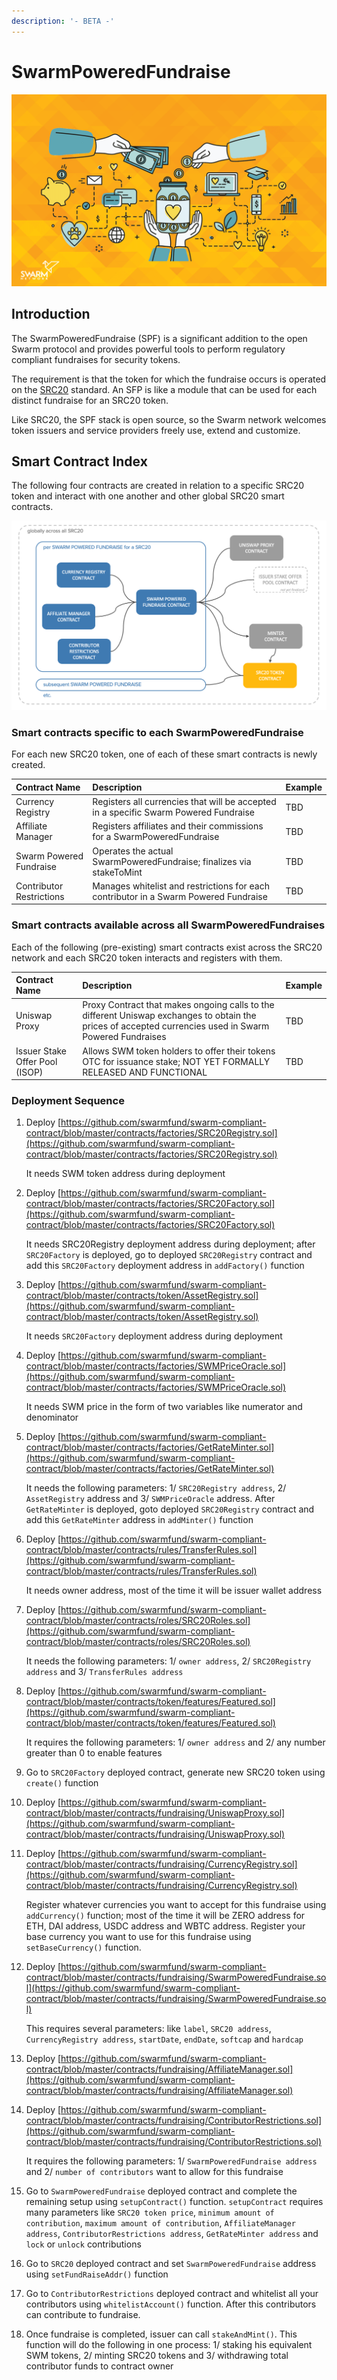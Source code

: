 ```yaml
---
description: '- BETA -'
---
```


# SwarmPoweredFundraise

![](../../.gitbook/assets/fundraising-hero.png)

## Introduction

The SwarmPoweredFundraise \(SPF\) is a significant addition to the open Swarm protocol and provides powerful tools to perform regulatory compliant fundraises for security tokens.

The requirement is that the token for which the fundraise occurs is operated on the [SRC20](https://www.swarm.fund/src20) standard. An SFP is like a module that can be used for each distinct fundraise for an SRC20 token.

Like SRC20, the SPF stack is open source, so the Swarm network welcomes token issuers and service providers freely use, extend and customize.

## Smart Contract Index

The following four contracts are created in relation to a specific SRC20 token and interact with one another and other global SRC20 smart contracts.

![](../../.gitbook/assets/spf-overview%20%281%29.png)

### Smart contracts specific to each SwarmPoweredFundraise

For each new SRC20 token, one of each of these smart contracts is newly created.

| Contract Name | Description | Example |
| :--- | :--- | :--- |
| Currency Registry | Registers all currencies that will be accepted in a specific Swarm Powered Fundraise | TBD |
| Affiliate Manager | Registers affiliates and their commissions for a SwarmPoweredFundraise | TBD |
| Swarm Powered Fundraise | Operates the actual SwarmPoweredFundraise; finalizes via stakeToMint | TBD |
| Contributor Restrictions | Manages whitelist and restrictions for each contributor in a Swarm Powered Fundraise | TBD |

### Smart contracts available across all SwarmPoweredFundraises

Each of the following \(pre-existing\) smart contracts exist across the SRC20 network and each SRC20 token interacts and registers with them.

| Contract Name | Description | Example |
| :--- | :--- | :--- |
| Uniswap Proxy | Proxy Contract that makes ongoing calls to the different Uniswap exchanges to obtain the prices of accepted currencies used in Swarm Powered Fundraises | TBD |
| Issuer Stake Offer Pool \(ISOP\) | Allows SWM token holders to offer their tokens OTC for issuance stake; NOT YET FORMALLY RELEASED AND FUNCTIONAL | TBD |

### Deployment Sequence

1. Deploy [https://github.com/swarmfund/swarm-compliant-contract/blob/master/contracts/factories/SRC20Registry.sol](https://github.com/swarmfund/swarm-compliant-contract/blob/master/contracts/factories/SRC20Registry.sol)

   It needs SWM token address during deployment

2. Deploy [https://github.com/swarmfund/swarm-compliant-contract/blob/master/contracts/factories/SRC20Factory.sol](https://github.com/swarmfund/swarm-compliant-contract/blob/master/contracts/factories/SRC20Factory.sol)

   It needs SRC20Registry deployment address during deployment; after `SRC20Factory` is deployed, go to deployed `SRC20Registry` contract and add this `SRC20Factory` deployment address in `addFactory()` function

3. Deploy [https://github.com/swarmfund/swarm-compliant-contract/blob/master/contracts/token/AssetRegistry.sol](https://github.com/swarmfund/swarm-compliant-contract/blob/master/contracts/token/AssetRegistry.sol)

   It needs `SRC20Factory` deployment address during deployment

4. Deploy [https://github.com/swarmfund/swarm-compliant-contract/blob/master/contracts/factories/SWMPriceOracle.sol](https://github.com/swarmfund/swarm-compliant-contract/blob/master/contracts/factories/SWMPriceOracle.sol)

   It needs SWM price in the form of two variables like numerator and denominator

5. Deploy [https://github.com/swarmfund/swarm-compliant-contract/blob/master/contracts/factories/GetRateMinter.sol](https://github.com/swarmfund/swarm-compliant-contract/blob/master/contracts/factories/GetRateMinter.sol)

   It needs the following parameters: 1/ `SRC20Registry address`, 2/ `AssetRegistry` address and 3/ `SWMPriceOracle` address. After `GetRateMinter` is deployed, goto deployed `SRC20Registry` contract and add this `GetRateMinter` address in `addMinter()` function

6. Deploy [https://github.com/swarmfund/swarm-compliant-contract/blob/master/contracts/rules/TransferRules.sol](https://github.com/swarmfund/swarm-compliant-contract/blob/master/contracts/rules/TransferRules.sol)

   It needs owner address, most of the time it will be issuer wallet address

7. Deploy [https://github.com/swarmfund/swarm-compliant-contract/blob/master/contracts/roles/SRC20Roles.sol](https://github.com/swarmfund/swarm-compliant-contract/blob/master/contracts/roles/SRC20Roles.sol)

   It needs the following parameters: 1/ `owner address`, 2/ `SRC20Registry address` and 3/ `TransferRules address`

8. Deploy [https://github.com/swarmfund/swarm-compliant-contract/blob/master/contracts/token/features/Featured.sol](https://github.com/swarmfund/swarm-compliant-contract/blob/master/contracts/token/features/Featured.sol)

   It requires the following parameters: 1/ `owner address` and 2/ any number greater than 0 to enable features

9. Go to `SRC20Factory` deployed contract, generate new SRC20 token using `create()` function
10. Deploy [https://github.com/swarmfund/swarm-compliant-contract/blob/master/contracts/fundraising/UniswapProxy.sol](https://github.com/swarmfund/swarm-compliant-contract/blob/master/contracts/fundraising/UniswapProxy.sol)
11. Deploy [https://github.com/swarmfund/swarm-compliant-contract/blob/master/contracts/fundraising/CurrencyRegistry.sol](https://github.com/swarmfund/swarm-compliant-contract/blob/master/contracts/fundraising/CurrencyRegistry.sol)

    Register whatever currencies you want to accept for this fundraise using `addCurrency()` function; most of the time it will be ZERO address for ETH, DAI address, USDC address and WBTC address. Register your base currency you want to use for this fundraise using `setBaseCurrency()` function.

12. Deploy [https://github.com/swarmfund/swarm-compliant-contract/blob/master/contracts/fundraising/SwarmPoweredFundraise.sol](https://github.com/swarmfund/swarm-compliant-contract/blob/master/contracts/fundraising/SwarmPoweredFundraise.sol)

    This requires several parameters: like `label`, `SRC20 address`, `CurrencyRegistry address`, `startDate`, `endDate`, `softcap` and `hardcap`

13. Deploy [https://github.com/swarmfund/swarm-compliant-contract/blob/master/contracts/fundraising/AffiliateManager.sol](https://github.com/swarmfund/swarm-compliant-contract/blob/master/contracts/fundraising/AffiliateManager.sol)
14. Deploy [https://github.com/swarmfund/swarm-compliant-contract/blob/master/contracts/fundraising/ContributorRestrictions.sol](https://github.com/swarmfund/swarm-compliant-contract/blob/master/contracts/fundraising/ContributorRestrictions.sol)

    It requires the following parameters: 1/ `SwarmPoweredFundraise address` and 2/ `number of contributors` want to allow for this fundraise

15. Go to `SwarmPoweredFundraise` deployed contract and complete the remaining setup using `setupContract()` function. `setupContract` requires many parameters like `SRC20 token price`, `minimum amount of contribution`, `maximum amount of contribution`, `AffiliateManager address`, `ContributorRestrictions address`, `GetRateMinter address` and `lock` or `unlock` contributions
16. Go to `SRC20` deployed contract and set `SwarmPoweredFundraise` address using `setFundRaiseAddr()` function
17. Go to `ContributorRestrictions` deployed contract and whitelist all your contributors using `whitelistAccount()` function. After this contributors can contribute to fundraise.
18. Once fundraise is completed, issuer can call `stakeAndMint()`. This function will do the following in one process: 1/ staking his equivalent SWM tokens, 2/ minting SRC20 tokens and 3/ withdrawing total contributor funds to contract owner 

